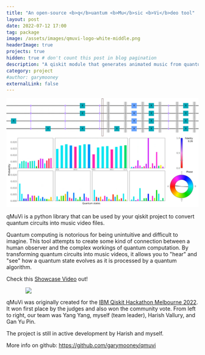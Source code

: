 ```yaml
---
title: "An open-source <b>q</b>uantum <b>Mu</b>sic <b>Vi</b>deo tool"
layout: post
date: 2022-07-12 17:00
tag: package
image: /assets/images/qmuvi-logo-white-middle.png
headerImage: true
projects: true
hidden: true # don't count this post in blog pagination
description: "A qiskit module that generates animated music from quantum circuits."
category: project
#author: garymooney
externalLink: false
---
```


![Screenshot](/assets/images/grovers-sample.png)

qMuVi is a python library that can be used by your qiskit project to convert quantum circuits into music video files.

Quantum computing is notorious for being unintuitive and difficult to imagine. This tool attempts to create some kind of connection between a human observer and the complex workings of quantum computation. By transforming quantum circuits into music videos, it allows you to "hear" and "see" how a quantum state evolves as it is processed by a quantum algorithm.  

Check this [Showcase Video](https://github.com/garymooney/qmuvi/blob/main/qMuVi_demo.mp4) out!

<img style="display:block; margin-left: auto; margin-right: auto;" src="/assets/images/qiskit-hackathon-melbourne-2022-winners.png" width="80%">

qMuVi was originally created for the [IBM Qiskit Hackathon Melbourne 2022](https://github.com/quantum-melbourne/qiskit-hackathon-22). It won first place by the judges and also won the community vote. From left to right, our team was Yang Yang, myself (team leader), Harish Vallury, and Gan Yu Pin.

The project is still in active development by Harish and myself.
  
More info on github: <https://github.com/garymooney/qmuvi>